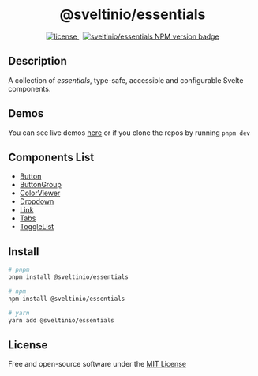 <div align="center">
    <h1>@sveltinio/essentials</h1>
    <a href="https://github.com/sveltinio/components-library/blob/main/LICENSE" target="_blank">
        <img src="https://img.shields.io/badge/license-mit-blue?style=flat-square&logo=none" alt="license" />
    </a>
    &nbsp;
    <a href="https://www.npmjs.com/package/@sveltinio/essentials" target="_blank">
        <img src="https://img.shields.io/npm/v/@sveltinio/essentials.svg?style=flat" alt="sveltinio/essentials NPM version badge" />
    </a>
</div>

## Description

A collection of _essentials_, type-safe, accessible and configurable Svelte components.

## Demos

You can see live demos [here](https://www.sveltelab.dev/fe9w6pw2qs8sgm9) or if you clone the repos by running `pnpm dev`

## Components List

- [Button]
- [ButtonGroup]
- [ColorViewer]
- [Dropdown]
- [Link]
- [Tabs]
- [ToggleList]

## Install

```bash
# pnpm
pnpm install @sveltinio/essentials

# npm
npm install @sveltinio/essentials

# yarn
yarn add @sveltinio/essentials
```

## License

Free and open-source software under the [MIT License](LICENSE)

[Button]: https://github.com/sveltinio/components-library/tree/main/packages/essentials/src/lib/components/button
[ButtonGroup]: https://github.com/sveltinio/components-library/tree/main/packages/essentials/src/lib/components/button-group/
[ColorViewer]: https://github.com/sveltinio/components-library/tree/main/packages/essentials/src/lib/components/color/
[Dropdown]: https://github.com/sveltinio/components-library/tree/main/packages/essentials/src/lib/components/dropdown/
[Link]: https://github.com/sveltinio/components-library/tree/main/packages/essentials/src/lib/components/link/
[Tabs]: https://github.com/sveltinio/components-library/tree/main/packages/essentials/src/lib/components/tabs/
[ToggleList]: https://github.com/sveltinio/components-library/tree/main/packages/essentials/src/lib/components/list/

